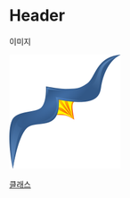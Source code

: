 <!-- TITLE: 이미지 -->
<!-- SUBTITLE: A quick summary of 이미지 -->

# Header
이미지

![클래스](/uploads/클래스.png "클래스")

[클래스](/클래스)